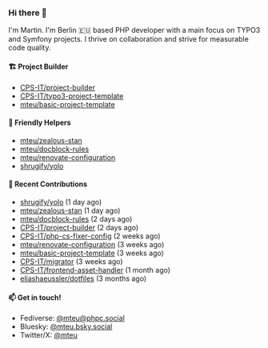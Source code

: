 ### Hi there 👋

I'm Martin. I'm Berlin 🇪🇺 based PHP developer with a main focus on TYPO3 and Symfony projects. I thrive on
collaboration and strive for measurable code quality.

#### 🏗️ Project Builder

- [CPS-IT/project-builder](https://github.com/CPS-IT/project-builder)
- [CPS-IT/typo3-project-template](https://github.com/CPS-IT/typo3-project-template)
- [mteu/basic-project-template](https://github.com/mteu/basic-project-template)

#### 🚜 Friendly Helpers

- [mteu/zealous-stan](https://github.com/mteu/zealous-stan)
- [mteu/docblock-rules](https://github.com/mteu/docblock-rules)
- [mteu/renovate-configuration](https://github.com/mteu/renovate-configuration)
- [shrugify/yolo](https://github.com/shrugify/yolo)

#### 👷 Recent Contributions


- [shrugify/yolo](https://github.com/shrugify/yolo) (1 day ago)
- [mteu/zealous-stan](https://github.com/mteu/zealous-stan) (1 day ago)
- [mteu/docblock-rules](https://github.com/mteu/docblock-rules) (2 days ago)
- [CPS-IT/project-builder](https://github.com/CPS-IT/project-builder) (2 days ago)
- [CPS-IT/php-cs-fixer-config](https://github.com/CPS-IT/php-cs-fixer-config) (2 weeks ago)
- [mteu/renovate-configuration](https://github.com/mteu/renovate-configuration) (3 weeks ago)
- [mteu/basic-project-template](https://github.com/mteu/basic-project-template) (3 weeks ago)
- [CPS-IT/migrator](https://github.com/CPS-IT/migrator) (3 weeks ago)
- [CPS-IT/frontend-asset-handler](https://github.com/CPS-IT/frontend-asset-handler) (1 month ago)
- [eliashaeussler/dotfiles](https://github.com/eliashaeussler/dotfiles) (3 months ago)

#### 📫 Get in touch!

- Fediverse: [@mteu@phpc.social](https://phpc.social/@mteu)
- Bluesky: [@mteu.bsky.social](https://bsky.app/profile/mteu.bsky.social)
- Twitter/X: [@mteu](https://x.com/mteu)

